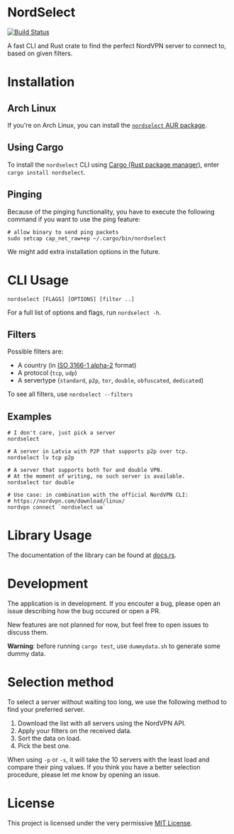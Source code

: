 # NordSelect

[![Build Status](https://travis-ci.com/editicalu/nordselect.svg?branch=master)](https://travis-ci.org/editicalu/nordselect)

A fast CLI and Rust crate to find the perfect NordVPN server to connect to, based on given filters.

# Installation

## Arch Linux

If you're on Arch Linux, you can install the [`nordselect` AUR package](https://aur.archlinux.org/packages/nordselect).

## Using Cargo

To install the `nordselect` CLI using [Cargo (Rust package manager)](https://www.rust-lang.org/en-US/install.html), enter `cargo install nordselect`.

## Pinging

Because of the pinging functionality, you have to execute the following command if you want to use the ping feature:

    # allow binary to send ping packets
    sudo setcap cap_net_raw+ep ~/.cargo/bin/nordselect

We might add extra installation options in the future.

# CLI Usage

    nordselect [FLAGS] [OPTIONS] [filter ..]

For a full list of options and flags, run `nordselect -h`.

## Filters

Possible filters are:
- A country (in [ISO 3166-1 alpha-2](//en.wikipedia.org/wiki/ISO_3166-1_alpha-2) format)
- A protocol (`tcp`, `udp`)
- A servertype (`standard`, `p2p`, `tor`, `double`, `obfuscated`, `dedicated`)

To see all filters, use `nordselect --filters`

## Examples

    # I don't care, just pick a server
    nordselect
    
    # A server in Latvia with P2P that supports p2p over tcp.
    nordselect lv tcp p2p

    # A server that supports both Tor and double VPN.
    # At the moment of writing, no such server is available.
    nordselect tor double

    # Use case: in combination with the official NordVPN CLI:
    # https://nordvpn.com/download/linux/
    nordvpn connect `nordselect ua`

# Library Usage

The documentation of the library can be found at [docs.rs](https://docs.rs/nordselect/).

# Development

The application is in development. If you encouter a bug, please open an issue describing how the bug occured or open a PR.

New features are not planned for now, but feel free to open issues to discuss them.

**Warning**: before running `cargo test`, use `dummydata.sh` to generate some dummy data.

# Selection method

To select a server without waiting too long, we use the following method to find your preferred server.

1. Download the list with all servers using the NordVPN API.
2. Apply your filters on the received data.
3. Sort the data on load.
4. Pick the best one.

When using `-p` or `-s`, it will take the 10 servers with the least load and compare their ping values.
If you think you have a better selection procedure, please let me know by opening an issue.

# License

This project is licensed under the very permissive [MIT License](https://opensource.org/licenses/MIT).

